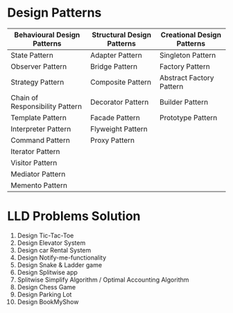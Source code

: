 # Design Patterns

| **Behavioural Design Patterns**    | **Structural Design Patterns**    | **Creational Design Patterns**     |
|------------------------------------|-----------------------------------|------------------------------------|
| State Pattern                      | Adapter Pattern                   | Singleton Pattern                  |
| Observer Pattern                   | Bridge Pattern                    | Factory Pattern                    |
| Strategy Pattern                   | Composite Pattern                 | Abstract Factory Pattern           |
| Chain of Responsibility Pattern    | Decorator Pattern                 | Builder Pattern                    |
| Template Pattern                   | Facade Pattern                    | Prototype Pattern                  |
| Interpreter Pattern                | Flyweight Pattern                 |                                    |
| Command Pattern                    | Proxy Pattern                     |                                    |
| Iterator Pattern                   |                                   |                                    |
| Visitor Pattern                    |                                   |                                    |
| Mediator Pattern                   |                                   |                                    |
| Memento Pattern                    |                                   |                                    |

# LLD Problems Solution 
1. Design Tic-Tac-Toe
2. Design Elevator System
3. Design car Rental System
4. Design Notify-me-functionality
5. Design Snake & Ladder game
6. Design Splitwise app
7. Splitwise Simplify Algorithm / Optimal Accounting Algorithm
8. Design Chess Game
9. Design Parking Lot
10. Design BookMyShow
